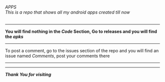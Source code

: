 *APPS*<br />
_This is a repo that shows all my android apps created till now_
<br /> <br />
***
**You will find nothing in the _Code_ Section, Go to releases and you will find the _apks_**
***
To post a comment, go to the issues section of the repo and you will find an issue named _Comments_, post your comments there 
***
***
***Thank You for visiting***